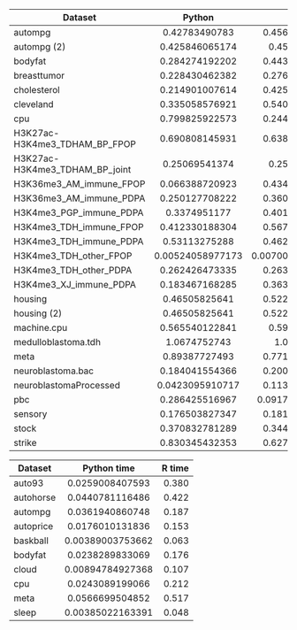 | Dataset       | Python             | R        | size |
| ------------- |:-----------------: | ---------:|---: |
autompg      |   0.42783490783         | 0.456145074385421        |  392 |
autompg (2)   |   0.425846065174            | 0.45614507438542         |  392 |
bodyfat      |   0.284274192202         | 0.443664277384485        | 252 |
breasttumor   |   0.228430462382            | 0.276520278708837        |  286 |
cholesterol    |   0.214901007614           | 0.425689857044267        | 299 |
cleveland      |   0.335058576921         | 0.540920210027095        | 299 |
cpu            |   0.799825922573   | 0.244863114196753        | 209 |
H3K27ac-H3K4me3_TDHAM_BP_FPOP  |   0.690808145931             | 0.638355073343933      | 935 |
H3K27ac-H3K4me3_TDHAM_BP_joint |   0.25069541374              | 0.25069541373985      | 831 |
H3K36me3_AM_immune_FPOP       |   0.066388720923        | 0.434857475053488      | 420 |
H3K36me3_AM_immune_PDPA       |   0.250127708222        | 0.360078310698737      | 482 |
H3K4me3_PGP_immune_PDPA        |   0.3374951177       | 0.401409330780251      | 808 |
H3K4me3_TDH_immune_FPOP        |   0.412330188304       | 0.567143528121871      | 378 |
H3K4me3_TDH_immune_PDPA         |   0.53113275288     | 0.462096648138529      | 724 |
H3K4me3_TDH_other_FPOP          |   0.00524058977173    | 0.00700744123606387      | 875 |
H3K4me3_TDH_other_PDPA          |   0.262426473335     | 0.263124321967234      | 290 |
H3K4me3_XJ_immune_PDPA       |   0.183467168285     | 0.363062725799761      | 318 |
housing         |   0.46505825641     | 0.522515291516201      | 506 |
housing (2)      |   0.46505825641      | 0.522515291516201      | 506 |
machine.cpu       |   0.565540122841        | 0.59711742848051      | 209 |
medulloblastoma.tdh      |   1.0674752743       | 1.0369238982811      | 366 |
meta      |   0.89387727493        | 0.771850483170764      | 264 |
neuroblastoma.bac       |   0.184041554366       | 0.200351927954809      | 324 |
neuroblastomaProcessed      |   0.0423095910717        | 0.113423840603754      | 3418 |
pbc        |   0.286425516967     | 0.0917225091965669      | 276 |
sensory       |   0.176503827347      | 0.181348630971848      | 576 |
stock       |   0.370832781289      | 0.344010124416274      | 950 |
strike     |   0.830345432353        | 0.627948369531982      | 625 |


| Dataset       | Python time            | R time 
| ------------- |:-----------------: | ---------:|
| auto93        | 0.0259008407593     | 0.380 | 
| autohorse     | 0.0440781116486     | 0.422 |
| autompg       | 0.0361940860748      | 0.187 | 
| autoprice     | 0.0176010131836    | 0.153  | 
| baskball      | 0.00389003753662    | 0.063  | 
| bodyfat       | 0.0238289833069    | 0.176 | 
| cloud         | 0.00894784927368    | 0.107  | 
| cpu           | 0.0243089199066     | 0.212  | 
| meta          | 0.0566699504852    | 0.517 | 
| sleep         | 0.00385022163391    | 0.048 | 
 







